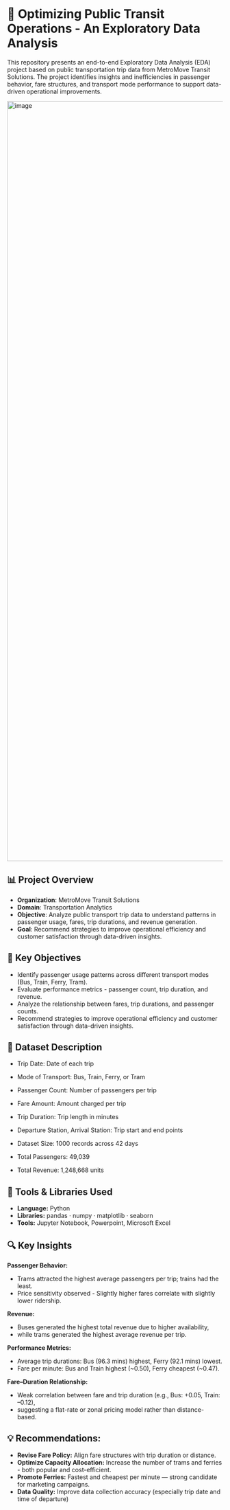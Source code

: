 # 🚌 Optimizing Public Transit Operations - An Exploratory Data Analysis

This repository presents an end-to-end Exploratory Data Analysis (EDA) project based on public transportation trip data from MetroMove Transit Solutions.
The project identifies insights and inefficiencies in passenger behavior, fare structures, and transport mode performance to support data-driven operational improvements.

<img width="2560" height="1770" alt="image" src="https://github.com/user-attachments/assets/e05a5498-342f-4719-abfb-c1118f6e989f" />

## 📊 Project Overview

- **Organization**: MetroMove Transit Solutions
- **Domain**: Transportation Analytics
- **Objective**: Analyze public transport trip data to understand patterns in passenger usage, fares, trip durations, and revenue generation.
- **Goal**: Recommend strategies to improve operational efficiency and customer satisfaction through data-driven insights.


## 🎯 Key Objectives
- Identify passenger usage patterns across different transport modes (Bus, Train, Ferry, Tram).
- Evaluate performance metrics - passenger count, trip duration, and revenue.
- Analyze the relationship between fares, trip durations, and passenger counts.
- Recommend strategies to improve operational efficiency and customer satisfaction through data-driven insights.


## 🧩 Dataset Description
- Trip Date:	Date of each trip
- Mode of Transport:	Bus, Train, Ferry, or Tram
- Passenger Count:	Number of passengers per trip
- Fare Amount:	Amount charged per trip
- Trip Duration:	Trip length in minutes
- Departure Station, Arrival Station:	Trip start and end points

- Dataset Size: 1000 records across 42 days
- Total Passengers: 49,039
- Total Revenue: 1,248,668 units


## 🧮 Tools & Libraries Used
- **Language:** Python
- **Libraries:** pandas · numpy · matplotlib · seaborn
- **Tools:** Jupyter Notebook, Powerpoint, Microsoft Excel


## 🔍 Key Insights
**Passenger Behavior:**
- Trams attracted the highest average passengers per trip; trains had the least.
- Price sensitivity observed - Slightly higher fares correlate with slightly lower ridership.


**Revenue:**
- Buses generated the highest total revenue due to higher availability,
- while trams generated the highest average revenue per trip.


**Performance Metrics:**
- Average trip durations: Bus (96.3 mins) highest, Ferry (92.1 mins) lowest.
- Fare per minute: Bus and Train highest (~0.50), Ferry cheapest (~0.47).


**Fare–Duration Relationship:**
- Weak correlation between fare and trip duration (e.g., Bus: +0.05, Train: –0.12),
- suggesting a flat-rate or zonal pricing model rather than distance-based.


## 💡 Recommendations:
- **Revise Fare Policy:** Align fare structures with trip duration or distance.
- **Optimize Capacity Allocation:** Increase the number of trams and ferries - both popular and cost-efficient.
- **Promote Ferries:** Fastest and cheapest per minute — strong candidate for marketing campaigns.
- **Data Quality:** Improve data collection accuracy (especially trip date and time of departure)
